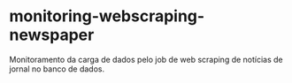# monitoring-webscraping-newspaper
Monitoramento da carga de dados pelo job de web scraping de notícias de jornal no banco de dados.
